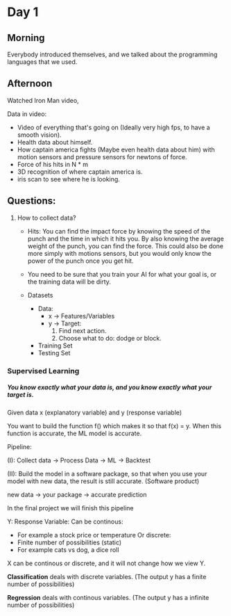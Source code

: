 # Day 1

## Morning

Everybody introduced themselves, and we talked about the programming languages that we used.

## Afternoon

Watched Iron Man video,

Data in video:

- Video of everything that's going on (Ideally very high fps, to have a smooth vision).
- Health data about himself.
- How captain america fights (Maybe even health data about him) with motion sensors and pressure sensors for newtons of force.
- Force of his hits in N * m
- 3D recognition of where captain america is.
- iris scan to see where he is looking.


## Questions:

1. How to collect data?
	- Hits: You can find the impact force by knowing the speed of the punch and the time in which it hits you. By also knowing the average weight of the punch, you can find the force. This could also be done more simply with motions sensors, but you would only know the power of the punch once you get hit.
	- You need to be sure that you train your AI for what your goal is, or the training data will be dirty.

	- Datasets
		- Data:
			- x -> Features/Variables
			- y -> Target:
				1. Find next action.
				2. Choose what to do: dodge or block.
		- Training Set
		- Testing Set


### Supervised Learning

##### You know exactly what your data is, and you know exactly what your target is.

Given data x (explanatory variable) and y (response variable)

You want to build the function f() which makes it so that f(x) = y. When this function is accurate, the ML model is accurate.

Pipeline:

(I): Collect data -> Process Data -> ML -> Backtest

(II): Build the model in a software package, so that when you use your model with new data, the result is still accurate. (Software product)


new data -> your package -> accurate prediction

In the final project we will finish this pipeline

Y: Response Variable:
Can be continous:
- For example a stock price or temperature
Or discrete:
- Finite number of possibilities (static)
- For example cats vs dog, a dice roll

X can be continous or discrete, and it will not change how we view Y.

**Classification** deals with discrete variables. (The output y has a finite number of possibilities)

**Regression** deals with continous variables. (The output y has a infinite number of possibilities)

